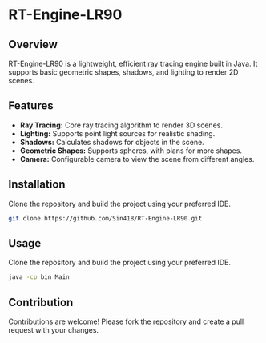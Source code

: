 # RT-Engine-LR90

## Overview
RT-Engine-LR90 is a lightweight, efficient ray tracing engine built in Java. It supports basic geometric shapes, shadows, and lighting to render  2D scenes.

## Features
- **Ray Tracing:** Core ray tracing algorithm to render 3D scenes.
- **Lighting:** Supports point light sources for realistic shading.
- **Shadows:** Calculates shadows for objects in the scene.
- **Geometric Shapes:** Supports spheres, with plans for more shapes.
- **Camera:** Configurable camera to view the scene from different angles.

## Installation
Clone the repository and build the project using your preferred IDE.

```bash
git clone https://github.com/Sin418/RT-Engine-LR90.git
```

## Usage
Clone the repository and build the project using your preferred IDE.

```bash
java -cp bin Main
```

## Contribution
Contributions are welcome! Please fork the repository and create a pull request with your changes.

